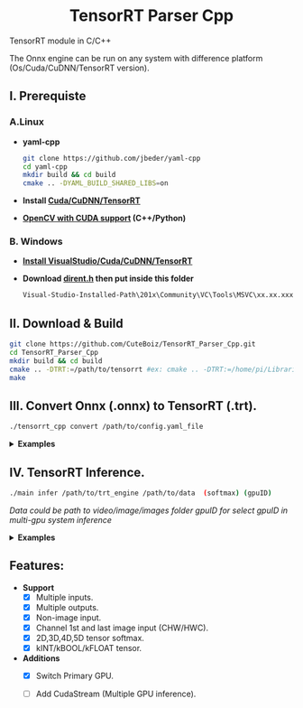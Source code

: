 # <div align=center> TensorRT Parser Cpp </div>

TensorRT module in C/C++ 

The Onnx engine can be run on any system with difference platform (Os/Cuda/CuDNN/TensorRT version).

## I. Prerequiste

### A.Linux
- **yaml-cpp**
    ```sh
    git clone https://github.com/jbeder/yaml-cpp
    cd yaml-cpp
    mkdir build && cd build
    cmake .. -DYAML_BUILD_SHARED_LIBS=on 
    ```
- **Install [Cuda/CuDNN/TensorRT](https://github.com/CuteBoiz/Ubuntu_Installation/blob/master/wiki/cuda.md)**

- **[OpenCV with CUDA support](https://github.com/CuteBoiz/Ubuntu_Installation/blob/master/wiki/opencv.md) (C++/Python)**


### B. Windows

- **[Install VisualStudio/Cuda/CuDNN/TensorRT](https://github.com/CuteBoiz/TensorRT_Dev_VS)**

- **Download [dirent.h](https://github.com/tronkko/dirent/blob/master/include/dirent.h) then put inside this folder**
    ```sh
    Visual-Studio-Installed-Path\201x\Community\VC\Tools\MSVC\xx.xx.xxxxx\include
    ````
  
## II. Download & Build

```sh
git clone https://github.com/CuteBoiz/TensorRT_Parser_Cpp.git
cd TensorRT_Parser_Cpp
mkdir build && cd build
cmake .. -DTRT:=/path/to/tensorrt #ex: cmake .. -DTRT:=/home/pi/Libraries/TensorRT-8.4.3.1
make
```

## III. Convert Onnx (.onnx) to TensorRT (.trt).

```sh
./tensorrt_cpp convert /path/to/config.yaml_file
```

<details> 
<summary><b>Examples</b></summary>
 
- **Export Onnx engine to TensorRT engine.**
 
  ```sh
  ./tensorrt_cpp convert ../config/onnx_config.yaml
  ./tensorrt_cpp convert ../config/onnx_config_dynamic.yaml
  ```

</details>

## IV. TensorRT Inference. </div>

```sh
./main infer /path/to/trt_engine /path/to/data  (softmax) (gpuID)
```

*Data could be path to video/image/images folder*
*gpuID for select gpuID in multi-gpu system inference*

<details> 
<summary><b>Examples</b></summary>
 
- **TensorRT engine Inference.**
 
  ```sh
  ./tensorrt_cpp infer  home/usrname/classifier.trt image.jpg 
  ./tensorrt_cpp infer  classifier.trt ./test_images 1
  ./tensorrt_cpp infer  classifier.trt video.mp4 softmax
  ./tensorrt_cpp infer  ../classifier.trt ../images/ softmax 6
  ```

</details>
 
## Features:
- **Support**
  - [x] Multiple inputs.
  - [x] Multiple outputs.
  - [x] Non-image input.
  - [x] Channel 1st and last image input (CHW/HWC).
  - [x] 2D,3D,4D,5D tensor softmax.
  - [x] kINT/kBOOL/kFLOAT tensor.
- **Additions**
  - [x] Switch Primary GPU. 
  - [ ] Add CudaStream (Multiple GPU inference).


